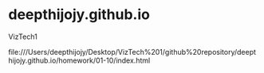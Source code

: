 # deepthijojy.github.io
VizTech1

file:///Users/deepthijojy/Desktop/VizTech%201/github%20repository/deepthijojy.github.io/homework/01-10/index.html